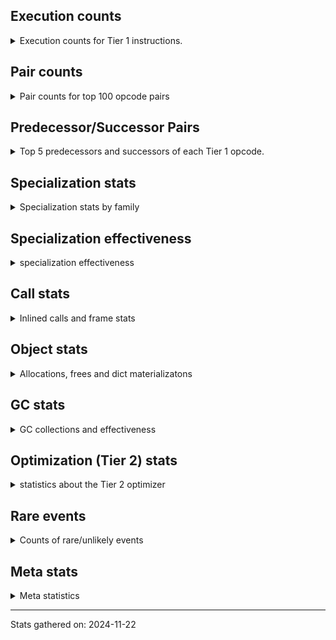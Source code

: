 ## Execution counts

<details>
<summary> Execution counts for Tier 1 instructions. </summary>


The "miss ratio" column shows the percentage of times the instruction
executed that it deoptimized. When this happens, the base unspecialized
instruction is not counted.

<table>
<thead>
<tr>
<th align="left">Name</th>
<th align="right">Base Count</th>
<th align="right">Head Count</th>
<th align="right">Change</th>
</tr>
</thead>
<tbody>
<tr>
<td align="left">NOP</td>
<td align="right">160</td>
<td align="right">978,260</td>
<td align="right">611,312.5%</td>
</tr>
<tr>
<td align="left">POP_JUMP_IF_NONE</td>
<td align="right">500</td>
<td align="right">2,068,180</td>
<td align="right">413,536.0%</td>
</tr>
<tr>
<td align="left">JUMP_BACKWARD</td>
<td align="right">660</td>
<td align="right">55,380</td>
<td align="right">8,290.9%</td>
</tr>
<tr>
<td align="left">GET_ITER</td>
<td align="right">12,920</td>
<td align="right">535,180</td>
<td align="right">4,042.3%</td>
</tr>
<tr>
<td align="left">FOR_ITER_RANGE</td>
<td align="right">13,400</td>
<td align="right">535,680</td>
<td align="right">3,897.6%</td>
</tr>
<tr>
<td align="left">STORE_SUBSCR_LIST_INT</td>
<td align="right">16,580</td>
<td align="right">581,100</td>
<td align="right">3,404.8%</td>
</tr>
<tr>
<td align="left">JUMP_FORWARD</td>
<td align="right">375,800</td>
<td align="right">1,252,800</td>
<td align="right">233.4%</td>
</tr>
<tr>
<td align="left">BINARY_OP_ADD_INT</td>
<td align="right">2,064,980</td>
<td align="right">6,535,060</td>
<td align="right">216.5%</td>
</tr>
<tr>
<td align="left">POP_JUMP_IF_NOT_NONE</td>
<td align="right">7,266,700</td>
<td align="right">17,313,080</td>
<td align="right">138.3%</td>
</tr>
<tr>
<td align="left">STORE_ATTR_INSTANCE_VALUE</td>
<td align="right">16,596,040</td>
<td align="right">37,906,120</td>
<td align="right">128.4%</td>
</tr>
<tr>
<td align="left">SWAP</td>
<td align="right">3,614,640</td>
<td align="right">6,202,020</td>
<td align="right">71.6%</td>
</tr>
<tr>
<td align="left">LOAD_CONST_IMMORTAL</td>
<td align="right">13,225,420</td>
<td align="right">21,124,760</td>
<td align="right">59.7%</td>
</tr>
<tr>
<td align="left">BINARY_SUBSCR_LIST_INT</td>
<td align="right">4,436,640</td>
<td align="right">6,853,220</td>
<td align="right">54.5%</td>
</tr>
<tr>
<td align="left">UNARY_NOT</td>
<td align="right">3,350,000</td>
<td align="right">1,822,700</td>
<td align="right">-45.6%</td>
</tr>
<tr>
<td align="left">LOAD_FAST_LOAD_FAST</td>
<td align="right">10,260,900</td>
<td align="right">14,931,680</td>
<td align="right">45.5%</td>
</tr>
<tr>
<td align="left">LOAD_FAST</td>
<td align="right">122,089,020</td>
<td align="right">166,018,040</td>
<td align="right">36.0%</td>
</tr>
<tr>
<td align="left">TO_BOOL_BOOL</td>
<td align="right">46,365,180</td>
<td align="right">29,772,240</td>
<td align="right">-35.8%</td>
</tr>
<tr>
<td align="left">BINARY_OP</td>
<td align="right">6,001,080</td>
<td align="right">3,979,080</td>
<td align="right">-33.7%</td>
</tr>
<tr>
<td align="left">POP_JUMP_IF_FALSE</td>
<td align="right">50,064,140</td>
<td align="right">34,856,160</td>
<td align="right">-30.4%</td>
</tr>
<tr>
<td align="left">LOAD_CONST</td>
<td align="right">1,200,360</td>
<td align="right">845,540</td>
<td align="right">-29.6%</td>
</tr>
<tr>
<td align="left">LOAD_GLOBAL_MODULE</td>
<td align="right">16,203,540</td>
<td align="right">20,716,020</td>
<td align="right">27.8%</td>
</tr>
<tr>
<td align="left">POP_JUMP_IF_TRUE</td>
<td align="right">2,420,800</td>
<td align="right">2,905,140</td>
<td align="right">20.0%</td>
</tr>
<tr>
<td align="left">LOAD_ATTR_INSTANCE_VALUE</td>
<td align="right">58,407,980</td>
<td align="right">68,018,560</td>
<td align="right">16.5%</td>
</tr>
<tr>
<td align="left">COPY</td>
<td align="right">13,630,220</td>
<td align="right">11,543,840</td>
<td align="right">-15.3%</td>
</tr>
<tr>
<td align="left">STORE_FAST</td>
<td align="right">44,225,400</td>
<td align="right">50,174,420</td>
<td align="right">13.5%</td>
</tr>
<tr>
<td align="left">RESUME_CHECK</td>
<td align="right">23,177,240</td>
<td align="right">26,170,340</td>
<td align="right">12.9%</td>
</tr>
<tr>
<td align="left">BINARY_OP_SUBTRACT_INT</td>
<td align="right">2,415,140</td>
<td align="right">2,105,260</td>
<td align="right">-12.8%</td>
</tr>
<tr>
<td align="left">CALL_ISINSTANCE</td>
<td align="right">2,420,440</td>
<td align="right">2,670,220</td>
<td align="right">10.3%</td>
</tr>
<tr>
<td align="left">LOAD_GLOBAL_BUILTIN</td>
<td align="right">2,420,740</td>
<td align="right">2,670,520</td>
<td align="right">10.3%</td>
</tr>
<tr>
<td align="left">LOAD_SMALL_INT</td>
<td align="right">14,098,860</td>
<td align="right">15,405,880</td>
<td align="right">9.3%</td>
</tr>
<tr>
<td align="left">ENTER_EXECUTOR</td>
<td align="right">32,883,420</td>
<td align="right">30,499,900</td>
<td align="right">-7.2%</td>
</tr>
<tr>
<td align="left">POP_TOP</td>
<td align="right">9,305,960</td>
<td align="right">8,734,960</td>
<td align="right">-6.1%</td>
</tr>
<tr>
<td align="left">COMPARE_OP_INT</td>
<td align="right">9,469,700</td>
<td align="right">9,811,700</td>
<td align="right">3.6%</td>
</tr>
<tr>
<td align="left">LOAD_ATTR_METHOD_WITH_VALUES</td>
<td align="right">31,267,760</td>
<td align="right">30,169,820</td>
<td align="right">-3.5%</td>
</tr>
<tr>
<td align="left">RETURN_VALUE</td>
<td align="right">71,092,480</td>
<td align="right">73,247,620</td>
<td align="right">3.0%</td>
</tr>
<tr>
<td align="left">CALL_PY_EXACT_ARGS</td>
<td align="right">31,104,880</td>
<td align="right">30,278,620</td>
<td align="right">-2.7%</td>
</tr>
<tr>
<td align="left">EXIT_INIT_CHECK</td>
<td align="right">6,240</td>
<td align="right">6,240</td>
<td align="right">0.0%</td>
</tr>
<tr>
<td align="left">CALL_ALLOC_AND_ENTER_INIT</td>
<td align="right">6,240</td>
<td align="right">6,240</td>
<td align="right">0.0%</td>
</tr>
<tr>
<td align="left">BUILD_LIST</td>
<td align="right">1,920</td>
<td align="right">1,920</td>
<td align="right">0.0%</td>
</tr>
<tr>
<td align="left">LOAD_ATTR_CLASS</td>
<td align="right">1,440</td>
<td align="right">1,440</td>
<td align="right">0.0%</td>
</tr>
<tr>
<td align="left">EXTENDED_ARG</td>
<td align="right">720</td>
<td align="right">720</td>
<td align="right">0.0%</td>
</tr>
<tr>
<td align="left">PUSH_NULL</td>
<td align="right">600</td>
<td align="right">600</td>
<td align="right">0.0%</td>
</tr>
<tr>
<td align="left">CALL_NON_PY_GENERAL</td>
<td align="right">540</td>
<td align="right">540</td>
<td align="right">0.0%</td>
</tr>
<tr>
<td align="left">CALL_BUILTIN_CLASS</td>
<td align="right">300</td>
<td align="right">300</td>
<td align="right">0.0%</td>
</tr>
<tr>
<td align="left">LOAD_ATTR</td>
<td align="right">280</td>
<td align="right">280</td>
<td align="right">0.0%</td>
</tr>
<tr>
<td align="left">CALL</td>
<td align="right">260</td>
<td align="right">260</td>
<td align="right">0.0%</td>
</tr>
<tr>
<td align="left">INTERPRETER_EXIT</td>
<td align="right">240</td>
<td align="right">240</td>
<td align="right">0.0%</td>
</tr>
<tr>
<td align="left">LOAD_ATTR_MODULE</td>
<td align="right">180</td>
<td align="right">180</td>
<td align="right">0.0%</td>
</tr>
<tr>
<td align="left">BUILD_TUPLE</td>
<td align="right">120</td>
<td align="right">120</td>
<td align="right">0.0%</td>
</tr>
<tr>
<td align="left">LOAD_ATTR_METHOD_NO_DICT</td>
<td align="right">120</td>
<td align="right">120</td>
<td align="right">0.0%</td>
</tr>
<tr>
<td align="left">TO_BOOL</td>
<td align="right">100</td>
<td align="right">100</td>
<td align="right">0.0%</td>
</tr>
<tr>
<td align="left">LOAD_GLOBAL</td>
<td align="right">100</td>
<td align="right">100</td>
<td align="right">0.0%</td>
</tr>
<tr>
<td align="left">MAKE_FUNCTION</td>
<td align="right">60</td>
<td align="right">60</td>
<td align="right">0.0%</td>
</tr>
<tr>
<td align="left">CALL_FUNCTION_EX</td>
<td align="right">60</td>
<td align="right">60</td>
<td align="right">0.0%</td>
</tr>
<tr>
<td align="left">COPY_FREE_VARS</td>
<td align="right">60</td>
<td align="right">60</td>
<td align="right">0.0%</td>
</tr>
<tr>
<td align="left">FOR_ITER</td>
<td align="right">60</td>
<td align="right">60</td>
<td align="right">0.0%</td>
</tr>
<tr>
<td align="left">IS_OP</td>
<td align="right">60</td>
<td align="right">60</td>
<td align="right">0.0%</td>
</tr>
<tr>
<td align="left">LOAD_DEREF</td>
<td align="right">60</td>
<td align="right">60</td>
<td align="right">0.0%</td>
</tr>
<tr>
<td align="left">MAKE_CELL</td>
<td align="right">60</td>
<td align="right">60</td>
<td align="right">0.0%</td>
</tr>
<tr>
<td align="left">SET_FUNCTION_ATTRIBUTE</td>
<td align="right">60</td>
<td align="right">60</td>
<td align="right">0.0%</td>
</tr>
<tr>
<td align="left">STORE_DEREF</td>
<td align="right">60</td>
<td align="right">60</td>
<td align="right">0.0%</td>
</tr>
<tr>
<td align="left">STORE_FAST_STORE_FAST</td>
<td align="right">60</td>
<td align="right">60</td>
<td align="right">0.0%</td>
</tr>
<tr>
<td align="left">BINARY_OP_SUBTRACT_FLOAT</td>
<td align="right">60</td>
<td align="right">60</td>
<td align="right">0.0%</td>
</tr>
<tr>
<td align="left">BINARY_SUBSCR_TUPLE_INT</td>
<td align="right">60</td>
<td align="right">60</td>
<td align="right">0.0%</td>
</tr>
<tr>
<td align="left">CALL_METHOD_DESCRIPTOR_NOARGS</td>
<td align="right">60</td>
<td align="right">60</td>
<td align="right">0.0%</td>
</tr>
<tr>
<td align="left">CALL_METHOD_DESCRIPTOR_O</td>
<td align="right">60</td>
<td align="right">60</td>
<td align="right">0.0%</td>
</tr>
<tr>
<td align="left">CALL_PY_GENERAL</td>
<td align="right">60</td>
<td align="right">60</td>
<td align="right">0.0%</td>
</tr>
<tr>
<td align="left">UNPACK_SEQUENCE_TWO_TUPLE</td>
<td align="right">60</td>
<td align="right">60</td>
<td align="right">0.0%</td>
</tr>
<tr>
<td align="left">BINARY_SUBSCR</td>
<td align="right">20</td>
<td align="right">20</td>
<td align="right">0.0%</td>
</tr>
<tr>
<td align="left">COMPARE_OP</td>
<td align="right">20</td>
<td align="right">20</td>
<td align="right">0.0%</td>
</tr>
<tr>
<td align="left">UNPACK_SEQUENCE</td>
<td align="right">20</td>
<td align="right">20</td>
<td align="right">0.0%</td>
</tr>
</tbody>
</table>


</details>

## Pair counts

<details>
<summary> Pair counts for top 100 opcode pairs </summary>


Pairs of specialized operations that deoptimize and are then followed by
the corresponding unspecialized instruction are not counted as pairs.

Not included in comparative output.


</details>

## Predecessor/Successor Pairs

<details>
<summary> Top 5 predecessors and successors of each Tier 1 opcode. </summary>


This does not include the unspecialized instructions that occur after a
specialized instruction deoptimizes.

Not included in comparative output.


</details>

## Specialization stats

<details>
<summary> Specialization stats by family </summary>

### BINARY_OP

<details>
<summary> specialization stats for BINARY_OP family </summary>

<table>
<thead>
<tr>
<th align="left">Kind</th>
<th align="right">Base Count</th>
<th align="right">Base Ratio</th>
<th align="right">Head Count</th>
<th align="right">Head Ratio</th>
<th align="right">Change</th>
</tr>
</thead>
<tbody>
<tr>
<td align="left">
deferred
<details>
<summary>ⓘ</summary>

Lists the number of "deferred" (i.e. not specialized) instructions executed.
</details>
</td>
<td align="right">5,999,520</td>
<td align="right">23.9%</td>
<td align="right">3,978,000</td>
<td align="right">17.2%</td>
<td align="right">-33.7%</td>
</tr>
<tr>
<td align="left">
hit
<details>
<summary>ⓘ</summary>

Specialized instructions that complete.
</details>
</td>
<td align="right">19,144,140</td>
<td align="right">76.1%</td>
<td align="right">19,144,140</td>
<td align="right">82.8%</td>
<td align="right">0.0%</td>
</tr>
</tbody>
</table>

<table>
<thead>
<tr>
<th align="left">Success</th>
<th align="right">Base Count</th>
<th align="right">Base Ratio</th>
<th align="right">Head Count</th>
<th align="right">Head Ratio</th>
<th align="right">Change</th>
</tr>
</thead>
<tbody>
<tr>
<td align="left">Failure</td>
<td align="right">1,540</td>
<td align="right">100.0%</td>
<td align="right">1,060</td>
<td align="right">100.0%</td>
<td align="right">-31.2%</td>
</tr>
<tr>
<td align="left">Success</td>
<td align="right">0</td>
<td align="right">0.0%</td>
<td align="right">0</td>
<td align="right">0.0%</td>
<td align="right"></td>
</tr>
</tbody>
</table>

<table>
<thead>
<tr>
<th align="left">Failure kind</th>
<th align="right">Base Count</th>
<th align="right">Base Ratio</th>
<th align="right">Head Count</th>
<th align="right">Head Ratio</th>
<th align="right">Change</th>
</tr>
</thead>
<tbody>
<tr>
<td align="left">and int</td>
<td align="right">600</td>
<td align="right">39.0%</td>
<td align="right">380</td>
<td align="right">35.8%</td>
<td align="right">-36.7%</td>
</tr>
<tr>
<td align="left">floor divide</td>
<td align="right">600</td>
<td align="right">39.0%</td>
<td align="right">420</td>
<td align="right">39.6%</td>
<td align="right">-30.0%</td>
</tr>
<tr>
<td align="left">xor</td>
<td align="right">300</td>
<td align="right">19.5%</td>
<td align="right">220</td>
<td align="right">20.8%</td>
<td align="right">-26.7%</td>
</tr>
<tr>
<td align="left">multiply different types</td>
<td align="right">40</td>
<td align="right">2.6%</td>
<td align="right">40</td>
<td align="right">3.8%</td>
<td align="right">0.0%</td>
</tr>
</tbody>
</table>


</details>

### BINARY_SUBSCR

<details>
<summary> specialization stats for BINARY_SUBSCR family </summary>

<table>
<thead>
<tr>
<th align="left">Kind</th>
<th align="right">Base Count</th>
<th align="right">Base Ratio</th>
<th align="right">Head Count</th>
<th align="right">Head Ratio</th>
<th align="right">Change</th>
</tr>
</thead>
<tbody>
<tr>
<td align="left">
hit
<details>
<summary>ⓘ</summary>

Specialized instructions that complete.
</details>
</td>
<td align="right">10,210,860</td>
<td align="right">100.0%</td>
<td align="right">10,210,860</td>
<td align="right">100.0%</td>
<td align="right">0.0%</td>
</tr>
</tbody>
</table>

<table>
<thead>
<tr>
<th align="left">Success</th>
<th align="right">Base Count</th>
<th align="right">Base Ratio</th>
<th align="right">Head Count</th>
<th align="right">Head Ratio</th>
<th align="right">Change</th>
</tr>
</thead>
<tbody>
<tr>
<td align="left">Success</td>
<td align="right">20</td>
<td align="right">100.0%</td>
<td align="right">20</td>
<td align="right">100.0%</td>
<td align="right">0.0%</td>
</tr>
<tr>
<td align="left">Failure</td>
<td align="right">0</td>
<td align="right">0.0%</td>
<td align="right">0</td>
<td align="right">0.0%</td>
<td align="right"></td>
</tr>
</tbody>
</table>


</details>

### CALL

<details>
<summary> specialization stats for CALL family </summary>

<table>
<thead>
<tr>
<th align="left">Kind</th>
<th align="right">Base Count</th>
<th align="right">Base Ratio</th>
<th align="right">Head Count</th>
<th align="right">Head Ratio</th>
<th align="right">Change</th>
</tr>
</thead>
<tbody>
<tr>
<td align="left">
miss
<details>
<summary>ⓘ</summary>

Specialized instructions that deopt.
</details>
</td>
<td align="right">7,179,180</td>
<td align="right">5.5%</td>
<td align="right">4,579,900</td>
<td align="right">3.5%</td>
<td align="right">-36.2%</td>
</tr>
<tr>
<td align="left">
hit
<details>
<summary>ⓘ</summary>

Specialized instructions that complete.
</details>
</td>
<td align="right">124,272,920</td>
<td align="right">94.5%</td>
<td align="right">126,823,180</td>
<td align="right">96.5%</td>
<td align="right">2.1%</td>
</tr>
</tbody>
</table>

<table>
<thead>
<tr>
<th align="left">Success</th>
<th align="right">Base Count</th>
<th align="right">Base Ratio</th>
<th align="right">Head Count</th>
<th align="right">Head Ratio</th>
<th align="right">Change</th>
</tr>
</thead>
<tbody>
<tr>
<td align="left">Success</td>
<td align="right">135,700</td>
<td align="right">100.0%</td>
<td align="right">86,680</td>
<td align="right">100.0%</td>
<td align="right">-36.1%</td>
</tr>
<tr>
<td align="left">Failure</td>
<td align="right">0</td>
<td align="right">0.0%</td>
<td align="right">0</td>
<td align="right">0.0%</td>
<td align="right"></td>
</tr>
</tbody>
</table>


</details>

### COMPARE_OP

<details>
<summary> specialization stats for COMPARE_OP family </summary>

<table>
<thead>
<tr>
<th align="left">Kind</th>
<th align="right">Base Count</th>
<th align="right">Base Ratio</th>
<th align="right">Head Count</th>
<th align="right">Head Ratio</th>
<th align="right">Change</th>
</tr>
</thead>
<tbody>
<tr>
<td align="left">
hit
<details>
<summary>ⓘ</summary>

Specialized instructions that complete.
</details>
</td>
<td align="right">21,199,500</td>
<td align="right">100.0%</td>
<td align="right">21,199,500</td>
<td align="right">100.0%</td>
<td align="right">0.0%</td>
</tr>
</tbody>
</table>

<table>
<thead>
<tr>
<th align="left">Success</th>
<th align="right">Base Count</th>
<th align="right">Base Ratio</th>
<th align="right">Head Count</th>
<th align="right">Head Ratio</th>
<th align="right">Change</th>
</tr>
</thead>
<tbody>
<tr>
<td align="left">Success</td>
<td align="right">20</td>
<td align="right">100.0%</td>
<td align="right">20</td>
<td align="right">100.0%</td>
<td align="right">0.0%</td>
</tr>
<tr>
<td align="left">Failure</td>
<td align="right">0</td>
<td align="right">0.0%</td>
<td align="right">0</td>
<td align="right">0.0%</td>
<td align="right"></td>
</tr>
</tbody>
</table>


</details>

### FOR_ITER

<details>
<summary> specialization stats for FOR_ITER family </summary>

<table>
<thead>
<tr>
<th align="left">Kind</th>
<th align="right">Base Count</th>
<th align="right">Base Ratio</th>
<th align="right">Head Count</th>
<th align="right">Head Ratio</th>
<th align="right">Change</th>
</tr>
</thead>
<tbody>
<tr>
<td align="left">
hit
<details>
<summary>ⓘ</summary>

Specialized instructions that complete.
</details>
</td>
<td align="right">13,400</td>
<td align="right">99.6%</td>
<td align="right">535,680</td>
<td align="right">100.0%</td>
<td align="right">3,897.6%</td>
</tr>
<tr>
<td align="left">
deferred
<details>
<summary>ⓘ</summary>

Lists the number of "deferred" (i.e. not specialized) instructions executed.
</details>
</td>
<td align="right">60</td>
<td align="right">0.4%</td>
<td align="right">60</td>
<td align="right">0.0%</td>
<td align="right">0.0%</td>
</tr>
</tbody>
</table>


</details>

### LOAD_ATTR

<details>
<summary> specialization stats for LOAD_ATTR family </summary>

<table>
<thead>
<tr>
<th align="left">Kind</th>
<th align="right">Base Count</th>
<th align="right">Base Ratio</th>
<th align="right">Head Count</th>
<th align="right">Head Ratio</th>
<th align="right">Change</th>
</tr>
</thead>
<tbody>
<tr>
<td align="left">
miss
<details>
<summary>ⓘ</summary>

Specialized instructions that deopt.
</details>
</td>
<td align="right">31,172,240</td>
<td align="right">9.0%</td>
<td align="right">24,557,840</td>
<td align="right">7.1%</td>
<td align="right">-21.2%</td>
</tr>
<tr>
<td align="left">
hit
<details>
<summary>ⓘ</summary>

Specialized instructions that complete.
</details>
</td>
<td align="right">313,884,000</td>
<td align="right">91.0%</td>
<td align="right">319,013,460</td>
<td align="right">92.9%</td>
<td align="right">1.6%</td>
</tr>
<tr>
<td align="left">
deferred
<details>
<summary>ⓘ</summary>

Lists the number of "deferred" (i.e. not specialized) instructions executed.
</details>
</td>
<td align="right">60</td>
<td align="right">0.0%</td>
<td align="right">60</td>
<td align="right">0.0%</td>
<td align="right">0.0%</td>
</tr>
</tbody>
</table>

<table>
<thead>
<tr>
<th align="left">Success</th>
<th align="right">Base Count</th>
<th align="right">Base Ratio</th>
<th align="right">Head Count</th>
<th align="right">Head Ratio</th>
<th align="right">Change</th>
</tr>
</thead>
<tbody>
<tr>
<td align="left">Success</td>
<td align="right">588,340</td>
<td align="right">100.0%</td>
<td align="right">463,640</td>
<td align="right">100.0%</td>
<td align="right">-21.2%</td>
</tr>
<tr>
<td align="left">Failure</td>
<td align="right">20</td>
<td align="right">0.0%</td>
<td align="right">20</td>
<td align="right">0.0%</td>
<td align="right">0.0%</td>
</tr>
</tbody>
</table>


</details>

### LOAD_GLOBAL

<details>
<summary> specialization stats for LOAD_GLOBAL family </summary>

<table>
<thead>
<tr>
<th align="left">Kind</th>
<th align="right">Base Count</th>
<th align="right">Base Ratio</th>
<th align="right">Head Count</th>
<th align="right">Head Ratio</th>
<th align="right">Change</th>
</tr>
</thead>
<tbody>
<tr>
<td align="left">
hit
<details>
<summary>ⓘ</summary>

Specialized instructions that complete.
</details>
</td>
<td align="right">18,624,280</td>
<td align="right">100.0%</td>
<td align="right">23,386,540</td>
<td align="right">100.0%</td>
<td align="right">25.6%</td>
</tr>
</tbody>
</table>


</details>

### STORE_ATTR

<details>
<summary> specialization stats for STORE_ATTR family </summary>

<table>
<thead>
<tr>
<th align="left">Kind</th>
<th align="right">Base Count</th>
<th align="right">Base Ratio</th>
<th align="right">Head Count</th>
<th align="right">Head Ratio</th>
<th align="right">Change</th>
</tr>
</thead>
<tbody>
<tr>
<td align="left">
miss
<details>
<summary>ⓘ</summary>

Specialized instructions that deopt.
</details>
</td>
<td align="right">22,620</td>
<td align="right">0.0%</td>
<td align="right">3,244,960</td>
<td align="right">3.6%</td>
<td align="right">14,245.5%</td>
</tr>
<tr>
<td align="left">
hit
<details>
<summary>ⓘ</summary>

Specialized instructions that complete.
</details>
</td>
<td align="right">89,153,900</td>
<td align="right">100.0%</td>
<td align="right">85,992,420</td>
<td align="right">96.4%</td>
<td align="right">-3.5%</td>
</tr>
</tbody>
</table>

<table>
<thead>
<tr>
<th align="left">Success</th>
<th align="right">Base Count</th>
<th align="right">Base Ratio</th>
<th align="right">Head Count</th>
<th align="right">Head Ratio</th>
<th align="right">Change</th>
</tr>
</thead>
<tbody>
<tr>
<td align="left">Success</td>
<td align="right">440</td>
<td align="right">100.0%</td>
<td align="right">61,300</td>
<td align="right">100.0%</td>
<td align="right">13,831.8%</td>
</tr>
<tr>
<td align="left">Failure</td>
<td align="right">0</td>
<td align="right">0.0%</td>
<td align="right">0</td>
<td align="right">0.0%</td>
<td align="right"></td>
</tr>
</tbody>
</table>


</details>

### STORE_SUBSCR

<details>
<summary> specialization stats for STORE_SUBSCR family </summary>

<table>
<thead>
<tr>
<th align="left">Kind</th>
<th align="right">Base Count</th>
<th align="right">Base Ratio</th>
<th align="right">Head Count</th>
<th align="right">Head Ratio</th>
<th align="right">Change</th>
</tr>
</thead>
<tbody>
<tr>
<td align="left">
hit
<details>
<summary>ⓘ</summary>

Specialized instructions that complete.
</details>
</td>
<td align="right">2,235,360</td>
<td align="right">100.0%</td>
<td align="right">2,235,360</td>
<td align="right">100.0%</td>
<td align="right">0.0%</td>
</tr>
</tbody>
</table>


</details>

### TO_BOOL

<details>
<summary> specialization stats for TO_BOOL family </summary>

<table>
<thead>
<tr>
<th align="left">Kind</th>
<th align="right">Base Count</th>
<th align="right">Base Ratio</th>
<th align="right">Head Count</th>
<th align="right">Head Ratio</th>
<th align="right">Change</th>
</tr>
</thead>
<tbody>
<tr>
<td align="left">
hit
<details>
<summary>ⓘ</summary>

Specialized instructions that complete.
</details>
</td>
<td align="right">162,486,420</td>
<td align="right">100.0%</td>
<td align="right">158,137,280</td>
<td align="right">100.0%</td>
<td align="right">-2.7%</td>
</tr>
<tr>
<td align="left">
deferred
<details>
<summary>ⓘ</summary>

Lists the number of "deferred" (i.e. not specialized) instructions executed.
</details>
</td>
<td align="right">60</td>
<td align="right">0.0%</td>
<td align="right">60</td>
<td align="right">0.0%</td>
<td align="right">0.0%</td>
</tr>
</tbody>
</table>

<table>
<thead>
<tr>
<th align="left">Success</th>
<th align="right">Base Count</th>
<th align="right">Base Ratio</th>
<th align="right">Head Count</th>
<th align="right">Head Ratio</th>
<th align="right">Change</th>
</tr>
</thead>
<tbody>
<tr>
<td align="left">Success</td>
<td align="right">0</td>
<td align="right">0.0%</td>
<td align="right">0</td>
<td align="right">0.0%</td>
<td align="right"></td>
</tr>
<tr>
<td align="left">Failure</td>
<td align="right">20</td>
<td align="right">100.0%</td>
<td align="right">20</td>
<td align="right">100.0%</td>
<td align="right">0.0%</td>
</tr>
</tbody>
</table>

<table>
<thead>
<tr>
<th align="left">Failure kind</th>
<th align="right">Base Count</th>
<th align="right">Base Ratio</th>
<th align="right">Head Count</th>
<th align="right">Head Ratio</th>
<th align="right">Change</th>
</tr>
</thead>
<tbody>
<tr>
<td align="left">sequence</td>
<td align="right">20</td>
<td align="right">100.0%</td>
<td align="right">20</td>
<td align="right">100.0%</td>
<td align="right">0.0%</td>
</tr>
</tbody>
</table>


</details>

### UNPACK_SEQUENCE

<details>
<summary> specialization stats for UNPACK_SEQUENCE family </summary>

<table>
<thead>
<tr>
<th align="left">Kind</th>
<th align="right">Base Count</th>
<th align="right">Base Ratio</th>
<th align="right">Head Count</th>
<th align="right">Head Ratio</th>
<th align="right">Change</th>
</tr>
</thead>
<tbody>
<tr>
<td align="left">
hit
<details>
<summary>ⓘ</summary>

Specialized instructions that complete.
</details>
</td>
<td align="right">60</td>
<td align="right">75.0%</td>
<td align="right">60</td>
<td align="right">75.0%</td>
<td align="right">0.0%</td>
</tr>
</tbody>
</table>

<table>
<thead>
<tr>
<th align="left">Success</th>
<th align="right">Base Count</th>
<th align="right">Base Ratio</th>
<th align="right">Head Count</th>
<th align="right">Head Ratio</th>
<th align="right">Change</th>
</tr>
</thead>
<tbody>
<tr>
<td align="left">Success</td>
<td align="right">20</td>
<td align="right">100.0%</td>
<td align="right">20</td>
<td align="right">100.0%</td>
<td align="right">0.0%</td>
</tr>
<tr>
<td align="left">Failure</td>
<td align="right">0</td>
<td align="right">0.0%</td>
<td align="right">0</td>
<td align="right">0.0%</td>
<td align="right"></td>
</tr>
</tbody>
</table>


</details>


</details>

## Specialization effectiveness

<details>
<summary> specialization effectiveness </summary>


All entries are execution counts. Should add up to the total number of
Tier 1 instructions executed.

<table>
<thead>
<tr>
<th align="left">Instructions</th>
<th align="right">Base Count</th>
<th align="right">Base Ratio</th>
<th align="right">Head Count</th>
<th align="right">Head Ratio</th>
<th align="right">Change</th>
</tr>
</thead>
<tbody>
<tr>
<td align="left">
Not specialized
<details>
<summary>ⓘ</summary>

Instructions that could be specialized but aren't, e.g. `LOAD_ATTR`, `BINARY_SLICE`.
</details>
</td>
<td align="right">6,001,940</td>
<td align="right">0.9%</td>
<td align="right">3,979,940</td>
<td align="right">0.5%</td>
<td align="right">-33.7%</td>
</tr>
<tr>
<td align="left">
Specialized hits
<details>
<summary>ⓘ</summary>

Specialized instructions, e.g. `LOAD_ATTR_MODULE` that complete.
</details>
</td>
<td align="right">221,240,040</td>
<td align="right">34.0%</td>
<td align="right">263,544,800</td>
<td align="right">35.6%</td>
<td align="right">19.1%</td>
</tr>
<tr>
<td align="left">
Specialized misses
<details>
<summary>ⓘ</summary>

Specialized instructions, e.g. `LOAD_ATTR_MODULE` that deopt.
</details>
</td>
<td align="right">38,374,800</td>
<td align="right">5.9%</td>
<td align="right">32,383,620</td>
<td align="right">4.4%</td>
<td align="right">-15.6%</td>
</tr>
<tr>
<td align="left">
Basic
<details>
<summary>ⓘ</summary>

Instructions that are not and cannot be specialized, e.g. `LOAD_FAST`.
</details>
</td>
<td align="right">385,903,320</td>
<td align="right">59.2%</td>
<td align="right">439,401,160</td>
<td align="right">59.4%</td>
<td align="right">13.9%</td>
</tr>
</tbody>
</table>

### Deferred by instruction

<details>
<summary> Breakdown of deferred (not specialized) instruction counts by family </summary>

<table>
<thead>
<tr>
<th align="left">Name</th>
<th align="right">Base Count</th>
<th align="right">Base Ratio</th>
<th align="right">Head Count</th>
<th align="right">Head Ratio</th>
<th align="right">Change</th>
</tr>
</thead>
<tbody>
<tr>
<td align="left">BINARY_OP</td>
<td align="right">5,999,520</td>
<td align="right">100.0%</td>
<td align="right">3,978,000</td>
<td align="right">100.0%</td>
<td align="right">-33.7%</td>
</tr>
<tr>
<td align="left">TO_BOOL</td>
<td align="right">60</td>
<td align="right">0.0%</td>
<td align="right">60</td>
<td align="right">0.0%</td>
<td align="right">0.0%</td>
</tr>
<tr>
<td align="left">FOR_ITER</td>
<td align="right">60</td>
<td align="right">0.0%</td>
<td align="right">60</td>
<td align="right">0.0%</td>
<td align="right">0.0%</td>
</tr>
<tr>
<td align="left">LOAD_ATTR</td>
<td align="right">60</td>
<td align="right">0.0%</td>
<td align="right">60</td>
<td align="right">0.0%</td>
<td align="right">0.0%</td>
</tr>
<tr>
<td align="left">BINARY_SLICE</td>
<td align="right">0</td>
<td align="right">0.0%</td>
<td align="right">0</td>
<td align="right">0.0%</td>
<td align="right"></td>
</tr>
<tr>
<td align="left">STORE_SLICE</td>
<td align="right">0</td>
<td align="right">0.0%</td>
<td align="right">0</td>
<td align="right">0.0%</td>
<td align="right"></td>
</tr>
<tr>
<td align="left">CACHE</td>
<td align="right">0</td>
<td align="right">0.0%</td>
<td align="right">0</td>
<td align="right">0.0%</td>
<td align="right"></td>
</tr>
<tr>
<td align="left">BINARY_SUBSCR</td>
<td align="right">0</td>
<td align="right">0.0%</td>
<td align="right">0</td>
<td align="right">0.0%</td>
<td align="right"></td>
</tr>
<tr>
<td align="left">EXIT_INIT_CHECK</td>
<td align="right">0</td>
<td align="right">0.0%</td>
<td align="right">0</td>
<td align="right">0.0%</td>
<td align="right"></td>
</tr>
<tr>
<td align="left">GET_ITER</td>
<td align="right">0</td>
<td align="right">0.0%</td>
<td align="right">0</td>
<td align="right">0.0%</td>
<td align="right"></td>
</tr>
</tbody>
</table>


</details>

### Misses by instruction

<details>
<summary> Breakdown of misses (specialized deopts) instruction counts by family </summary>

<table>
<thead>
<tr>
<th align="left">Name</th>
<th align="right">Base Count</th>
<th align="right">Base Ratio</th>
<th align="right">Head Count</th>
<th align="right">Head Ratio</th>
<th align="right">Change</th>
</tr>
</thead>
<tbody>
<tr>
<td align="left">STORE_ATTR_INSTANCE_VALUE</td>
<td align="right">22,620</td>
<td align="right">0.1%</td>
<td align="right">3,244,960</td>
<td align="right">10.0%</td>
<td align="right">14,245.5%</td>
</tr>
<tr>
<td align="left">CALL_PY_EXACT_ARGS</td>
<td align="right">7,179,180</td>
<td align="right">18.7%</td>
<td align="right">4,579,900</td>
<td align="right">14.1%</td>
<td align="right">-36.2%</td>
</tr>
<tr>
<td align="left">LOAD_ATTR_METHOD_WITH_VALUES</td>
<td align="right">15,906,780</td>
<td align="right">41.5%</td>
<td align="right">11,929,040</td>
<td align="right">36.8%</td>
<td align="right">-25.0%</td>
</tr>
<tr>
<td align="left">RESUME</td>
<td align="right">760</td>
<td align="right">0.0%</td>
<td align="right">920</td>
<td align="right">0.0%</td>
<td align="right">21.1%</td>
</tr>
<tr>
<td align="left">RESUME_CHECK</td>
<td align="right">760</td>
<td align="right">0.0%</td>
<td align="right">920</td>
<td align="right">0.0%</td>
<td align="right">21.1%</td>
</tr>
<tr>
<td align="left">LOAD_ATTR_INSTANCE_VALUE</td>
<td align="right">15,265,460</td>
<td align="right">39.8%</td>
<td align="right">12,628,800</td>
<td align="right">39.0%</td>
<td align="right">-17.3%</td>
</tr>
<tr>
<td align="left">CACHE</td>
<td align="right">0</td>
<td align="right">0.0%</td>
<td align="right">0</td>
<td align="right">0.0%</td>
<td align="right"></td>
</tr>
<tr>
<td align="left">EXIT_INIT_CHECK</td>
<td align="right">0</td>
<td align="right">0.0%</td>
<td align="right">0</td>
<td align="right">0.0%</td>
<td align="right"></td>
</tr>
<tr>
<td align="left">GET_ITER</td>
<td align="right">0</td>
<td align="right">0.0%</td>
<td align="right">0</td>
<td align="right">0.0%</td>
<td align="right"></td>
</tr>
<tr>
<td align="left">INTERPRETER_EXIT</td>
<td align="right">0</td>
<td align="right">0.0%</td>
<td align="right">0</td>
<td align="right">0.0%</td>
<td align="right"></td>
</tr>
</tbody>
</table>


</details>


</details>

## Call stats

<details>
<summary> Inlined calls and frame stats </summary>


This shows what fraction of calls to Python functions are inlined (i.e.
not having a call at the C level) and for those that are not, where the
call comes from.  The various categories overlap.

Also includes the count of frame objects created.

<table>
<thead>
<tr>
<th align="left"></th>
<th align="right">Base Count</th>
<th align="right">Base Ratio</th>
<th align="right">Head Count</th>
<th align="right">Head Ratio</th>
<th align="right">Change</th>
</tr>
</thead>
<tbody>
<tr>
<td align="left">Calls to PyEval_EvalDefault</td>
<td align="right">300</td>
<td align="right">0.0%</td>
<td align="right">300</td>
<td align="right">0.0%</td>
<td align="right">0.0%</td>
</tr>
<tr>
<td align="left">Calls to Python functions inlined</td>
<td align="right">115,526,700</td>
<td align="right">100.0%</td>
<td align="right">115,526,700</td>
<td align="right">100.0%</td>
<td align="right">0.0%</td>
</tr>
<tr>
<td align="left">Calls via PyEval_EvalFrame (total)</td>
<td align="right">300</td>
<td align="right">0.0%</td>
<td align="right">300</td>
<td align="right">0.0%</td>
<td align="right">0.0%</td>
</tr>
<tr>
<td align="left">Calls via PyEval_EvalFrame (vector)</td>
<td align="right">300</td>
<td align="right">0.0%</td>
<td align="right">300</td>
<td align="right">0.0%</td>
<td align="right">0.0%</td>
</tr>
<tr>
<td align="left">Calls via PyEval_EvalFrame (generator)</td>
<td align="right">0</td>
<td align="right">0.0%</td>
<td align="right">0</td>
<td align="right">0.0%</td>
<td align="right"></td>
</tr>
<tr>
<td align="left">Calls via PyEval_EvalFrame (legacy)</td>
<td align="right">0</td>
<td align="right">0.0%</td>
<td align="right">0</td>
<td align="right">0.0%</td>
<td align="right"></td>
</tr>
<tr>
<td align="left">Calls via PyEval_EvalFrame (function vectorcall)</td>
<td align="right">300</td>
<td align="right">0.0%</td>
<td align="right">300</td>
<td align="right">0.0%</td>
<td align="right">0.0%</td>
</tr>
<tr>
<td align="left">Calls via PyEval_EvalFrame (build class)</td>
<td align="right">0</td>
<td align="right">0.0%</td>
<td align="right">0</td>
<td align="right">0.0%</td>
<td align="right"></td>
</tr>
<tr>
<td align="left">Calls via PyEval_EvalFrame (slot)</td>
<td align="right">0</td>
<td align="right">0.0%</td>
<td align="right">0</td>
<td align="right">0.0%</td>
<td align="right"></td>
</tr>
<tr>
<td align="left">Calls via PyEval_EvalFrame (function ex)</td>
<td align="right">0</td>
<td align="right">0.0%</td>
<td align="right">0</td>
<td align="right">0.0%</td>
<td align="right"></td>
</tr>
<tr>
<td align="left">Calls via PyEval_EvalFrame (api)</td>
<td align="right">0</td>
<td align="right">0.0%</td>
<td align="right">0</td>
<td align="right">0.0%</td>
<td align="right"></td>
</tr>
<tr>
<td align="left">Calls via PyEval_EvalFrame (method)</td>
<td align="right">0</td>
<td align="right">0.0%</td>
<td align="right">0</td>
<td align="right">0.0%</td>
<td align="right"></td>
</tr>
<tr>
<td align="left">Frame objects created</td>
<td align="right">0</td>
<td align="right">0.0%</td>
<td align="right">0</td>
<td align="right">0.0%</td>
<td align="right"></td>
</tr>
<tr>
<td align="left">Frames pushed</td>
<td align="right">115,533,240</td>
<td align="right">100.0%</td>
<td align="right">115,533,240</td>
<td align="right">100.0%</td>
<td align="right">0.0%</td>
</tr>
</tbody>
</table>


</details>

## Object stats

<details>
<summary> Allocations, frees and dict materializatons </summary>


Below, "allocations" means "allocations that are not from a freelist".
Total allocations = "Allocations from freelist" + "Allocations".

"Inline values" is the number of values arrays inlined into objects.

The cache hit/miss numbers are for the MRO cache, split into dunder and
other names.

<table>
<thead>
<tr>
<th align="left"></th>
<th align="right">Base Count</th>
<th align="right">Base Ratio</th>
<th align="right">Head Count</th>
<th align="right">Head Ratio</th>
<th align="right">Change</th>
</tr>
</thead>
<tbody>
<tr>
<td align="left">Allocations to 4 kbytes</td>
<td align="right">120</td>
<td align="right">0.0%</td>
<td align="right">680</td>
<td align="right">0.0%</td>
<td align="right">466.7%</td>
</tr>
<tr>
<td align="left">Method cache collisions</td>
<td align="right">260,438</td>
<td align="right"></td>
<td align="right">391,096</td>
<td align="right"></td>
<td align="right">50.2%</td>
</tr>
<tr>
<td align="left">Method cache misses</td>
<td align="right">260,443</td>
<td align="right"></td>
<td align="right">391,103</td>
<td align="right"></td>
<td align="right">50.2%</td>
</tr>
<tr>
<td align="left">Interpreter mortal increfs</td>
<td align="right">242,946,960</td>
<td align="right">16.8%</td>
<td align="right">310,168,460</td>
<td align="right">21.3%</td>
<td align="right">27.7%</td>
</tr>
<tr>
<td align="left">Interpreter immortal decrefs</td>
<td align="right">88,632,920</td>
<td align="right">6.2%</td>
<td align="right">109,387,940</td>
<td align="right">7.5%</td>
<td align="right">23.4%</td>
</tr>
<tr>
<td align="left">Immortal decrefs</td>
<td align="right">209,710,235</td>
<td align="right">14.6%</td>
<td align="right">191,363,068</td>
<td align="right">13.2%</td>
<td align="right">-8.7%</td>
</tr>
<tr>
<td align="left">Interpreter mortal decrefs</td>
<td align="right">608,537,760</td>
<td align="right">42.4%</td>
<td align="right">653,187,600</td>
<td align="right">45.1%</td>
<td align="right">7.3%</td>
</tr>
<tr>
<td align="left">Mortal decrefs</td>
<td align="right">529,858,511</td>
<td align="right">36.9%</td>
<td align="right">495,241,358</td>
<td align="right">34.2%</td>
<td align="right">-6.5%</td>
</tr>
<tr>
<td align="left">Mortal increfs</td>
<td align="right">881,294,683</td>
<td align="right">61.0%</td>
<td align="right">824,105,943</td>
<td align="right">56.6%</td>
<td align="right">-6.5%</td>
</tr>
<tr>
<td align="left">Method cache hits</td>
<td align="right">42,726,077</td>
<td align="right"></td>
<td align="right">40,563,597</td>
<td align="right"></td>
<td align="right">-5.1%</td>
</tr>
<tr>
<td align="left">Interpreter immortal increfs</td>
<td align="right">59,939,740</td>
<td align="right">4.2%</td>
<td align="right">62,692,560</td>
<td align="right">4.3%</td>
<td align="right">4.6%</td>
</tr>
<tr>
<td align="left">Frees to freelist</td>
<td align="right">3,440</td>
<td align="right"></td>
<td align="right">3,540</td>
<td align="right"></td>
<td align="right">2.9%</td>
</tr>
<tr>
<td align="left">Allocations from freelist</td>
<td align="right">3,920</td>
<td align="right">0.0%</td>
<td align="right">4,020</td>
<td align="right">0.0%</td>
<td align="right">2.6%</td>
</tr>
<tr>
<td align="left">Immortal increfs</td>
<td align="right">259,764,943</td>
<td align="right">18.0%</td>
<td align="right">260,163,163</td>
<td align="right">17.9%</td>
<td align="right">0.2%</td>
</tr>
<tr>
<td align="left">Allocations</td>
<td align="right">14,170,340</td>
<td align="right">100.0%</td>
<td align="right">14,171,140</td>
<td align="right">100.0%</td>
<td align="right">0.0%</td>
</tr>
<tr>
<td align="left">Allocations to 512 bytes</td>
<td align="right">14,170,220</td>
<td align="right">100.0%</td>
<td align="right">14,170,380</td>
<td align="right">100.0%</td>
<td align="right">0.0%</td>
</tr>
<tr>
<td align="left">Frees</td>
<td align="right">14,161,708</td>
<td align="right"></td>
<td align="right">14,161,695</td>
<td align="right"></td>
<td align="right">-0.0%</td>
</tr>
<tr>
<td align="left">Allocations over 4 kbytes</td>
<td align="right">0</td>
<td align="right">0.0%</td>
<td align="right">80</td>
<td align="right">0.0%</td>
<td align="right">80 / 0 !!</td>
</tr>
<tr>
<td align="left">Inline values</td>
<td align="right">6,240</td>
<td align="right"></td>
<td align="right">6,240</td>
<td align="right"></td>
<td align="right">0.0%</td>
</tr>
<tr>
<td align="left">Materialize dict (on request)</td>
<td align="right">0</td>
<td align="right">0.0%</td>
<td align="right">0</td>
<td align="right">0.0%</td>
<td align="right"></td>
</tr>
<tr>
<td align="left">Materialize dict (new key)</td>
<td align="right">0</td>
<td align="right">0.0%</td>
<td align="right">0</td>
<td align="right">0.0%</td>
<td align="right"></td>
</tr>
<tr>
<td align="left">Materialize dict (too big)</td>
<td align="right">0</td>
<td align="right">0.0%</td>
<td align="right">0</td>
<td align="right">0.0%</td>
<td align="right"></td>
</tr>
<tr>
<td align="left">Materialize dict (str subclass)</td>
<td align="right">0</td>
<td align="right">0.0%</td>
<td align="right">0</td>
<td align="right">0.0%</td>
<td align="right"></td>
</tr>
<tr>
<td align="left">Method cache dunder hits</td>
<td align="right">0</td>
<td align="right"></td>
<td align="right">0</td>
<td align="right"></td>
<td align="right"></td>
</tr>
<tr>
<td align="left">Method cache dunder misses</td>
<td align="right">0</td>
<td align="right"></td>
<td align="right">0</td>
<td align="right"></td>
<td align="right"></td>
</tr>
</tbody>
</table>


</details>

## GC stats

<details>
<summary> GC collections and effectiveness </summary>


Collected/visits gives some measure of efficiency.

<table>
<thead>
<tr>
<th align="right">Generation</th>
<th align="right">Base Collections</th>
<th align="right">Base Objects collected</th>
<th align="right">Base Object visits</th>
<th align="right">Head Collections</th>
<th align="right">Head Objects collected</th>
<th align="right">Head Object visits</th>
</tr>
</thead>
<tbody>
<tr>
<td align="right">0</td>
<td align="right">0</td>
<td align="right">0</td>
<td align="right">0</td>
<td align="right">0</td>
<td align="right">0</td>
<td align="right">0</td>
</tr>
<tr>
<td align="right">1</td>
<td align="right">0</td>
<td align="right">0</td>
<td align="right">0</td>
<td align="right">0</td>
<td align="right">0</td>
<td align="right">0</td>
</tr>
<tr>
<td align="right">2</td>
<td align="right">0</td>
<td align="right">0</td>
<td align="right">0</td>
<td align="right">0</td>
<td align="right">0</td>
<td align="right">0</td>
</tr>
</tbody>
</table>


</details>

## Optimization (Tier 2) stats

<details>
<summary> statistics about the Tier 2 optimizer </summary>

<table>
<thead>
<tr>
<th align="left"></th>
<th align="right">Base Count</th>
<th align="right">Base Ratio</th>
<th align="right">Head Count</th>
<th align="right">Head Ratio</th>
<th align="right">Change</th>
</tr>
</thead>
<tbody>
<tr>
<td align="left">
Traces created
<details>
<summary>ⓘ</summary>

The number of traces that were successfully created.
</details>
</td>
<td align="right">180</td>
<td align="right">2.1%</td>
<td align="right">1,620</td>
<td align="right">22.5%</td>
<td align="right">800.0%</td>
</tr>
<tr>
<td align="left">
Trace too short
<details>
<summary>ⓘ</summary>

A potential trace is abandoced because it it too short.
</details>
</td>
<td align="right">8,200</td>
<td align="right">97.9%</td>
<td align="right">5,580</td>
<td align="right">77.5%</td>
<td align="right">-32.0%</td>
</tr>
<tr>
<td align="left">
Trace stack underflow
<details>
<summary>ⓘ</summary>

A potential trace is abandoned because it pops more frames than it pushes.
</details>
</td>
<td align="right">8,220</td>
<td align="right">98.1%</td>
<td align="right">6,320</td>
<td align="right">87.8%</td>
<td align="right">-23.1%</td>
</tr>
<tr>
<td align="left">
Optimization attempts
<details>
<summary>ⓘ</summary>

The number of times a potential trace is identified.  Specifically, this occurs in the JUMP BACKWARD instruction when the counter reaches a threshold.
</details>
</td>
<td align="right">8,380</td>
<td align="right"></td>
<td align="right">7,200</td>
<td align="right"></td>
<td align="right">-14.1%</td>
</tr>
<tr>
<td align="left">
Traces executed
<details>
<summary>ⓘ</summary>

The number of traces that were executed
</details>
</td>
<td align="right">123,365,400</td>
<td align="right"></td>
<td align="right">131,700,660</td>
<td align="right"></td>
<td align="right">6.8%</td>
</tr>
<tr>
<td align="left">
Uops executed
<details>
<summary>ⓘ</summary>

The total number of uops (micro-operations) that were executed
</details>
</td>
<td align="right">3,443,016,040</td>
<td align="right">2,790.9%</td>
<td align="right">3,323,011,960</td>
<td align="right">2,523.2%</td>
<td align="right">-3.5%</td>
</tr>
<tr>
<td align="left">
Trace stack overflow
<details>
<summary>ⓘ</summary>

A trace is truncated because it would require more than 5 stack frames.
</details>
</td>
<td align="right">0</td>
<td align="right">0.0%</td>
<td align="right">0</td>
<td align="right">0.0%</td>
<td align="right"></td>
</tr>
<tr>
<td align="left">
Trace too long
<details>
<summary>ⓘ</summary>

A trace is truncated because it is longer than the instruction buffer.
</details>
</td>
<td align="right">0</td>
<td align="right">0.0%</td>
<td align="right">0</td>
<td align="right">0.0%</td>
<td align="right"></td>
</tr>
<tr>
<td align="left">
Inner loop found
<details>
<summary>ⓘ</summary>

A trace is truncated because it has an inner loop
</details>
</td>
<td align="right">0</td>
<td align="right">0.0%</td>
<td align="right">0</td>
<td align="right">0.0%</td>
<td align="right"></td>
</tr>
<tr>
<td align="left">
Recursive call
<details>
<summary>ⓘ</summary>

A trace is truncated because it has a recursive call.
</details>
</td>
<td align="right">0</td>
<td align="right">0.0%</td>
<td align="right">0</td>
<td align="right">0.0%</td>
<td align="right"></td>
</tr>
<tr>
<td align="left">
Low confidence
<details>
<summary>ⓘ</summary>

A trace is abandoned because the likelihood of the jump to top being taken is too low.
</details>
</td>
<td align="right">0</td>
<td align="right">0.0%</td>
<td align="right">140</td>
<td align="right">1.9%</td>
<td align="right">140 / 0 !!</td>
</tr>
<tr>
<td align="left">
Executors invalidated
<details>
<summary>ⓘ</summary>

The number of executors that were invalidated due to watched dictionary changes.
</details>
</td>
<td align="right">0</td>
<td align="right">0.0%</td>
<td align="right">0</td>
<td align="right">0.0%</td>
<td align="right"></td>
</tr>
</tbody>
</table>

<table>
<thead>
<tr>
<th align="left"></th>
<th align="right">Base Count</th>
<th align="right">Base Ratio</th>
<th align="right">Head Count</th>
<th align="right">Head Ratio</th>
<th align="right">Change</th>
</tr>
</thead>
<tbody>
<tr>
<td align="left">
Optimizer attempts
<details>
<summary>ⓘ</summary>

The number of times the trace optimizer (_Py_uop_analyze_and_optimize) was run.
</details>
</td>
<td align="right">180</td>
<td align="right"></td>
<td align="right">1,620</td>
<td align="right"></td>
<td align="right">800.0%</td>
</tr>
<tr>
<td align="left">
Optimizer successes
<details>
<summary>ⓘ</summary>

The number of traces that were successfully optimized.
</details>
</td>
<td align="right">120</td>
<td align="right">66.7%</td>
<td align="right">920</td>
<td align="right">56.8%</td>
<td align="right">666.7%</td>
</tr>
<tr>
<td align="left">
Optimizer no memory
<details>
<summary>ⓘ</summary>

The number of optimizations that failed due to no memory.
</details>
</td>
<td align="right">0</td>
<td align="right">0.0%</td>
<td align="right">0</td>
<td align="right">0.0%</td>
<td align="right"></td>
</tr>
<tr>
<td align="left">
Remove globals builtins changed
<details>
<summary>ⓘ</summary>

The builtins changed during optimization
</details>
</td>
<td align="right">0</td>
<td align="right">0.0%</td>
<td align="right">0</td>
<td align="right">0.0%</td>
<td align="right"></td>
</tr>
<tr>
<td align="left">
Remove globals incorrect keys
<details>
<summary>ⓘ</summary>

The keys in the globals dictionary aren't what was expected
</details>
</td>
<td align="right">0</td>
<td align="right">0.0%</td>
<td align="right">0</td>
<td align="right">0.0%</td>
<td align="right"></td>
</tr>
</tbody>
</table>

### Trace length histogram

<details>
<summary> trace length histogram </summary>

<table>
<thead>
<tr>
<th align="left">Range</th>
<th align="right">Base Count</th>
<th align="right">Base Ratio</th>
<th align="right">Head Count</th>
<th align="right">Head Ratio</th>
<th align="right">Change</th>
</tr>
</thead>
<tbody>
<tr>
<td align="left"><= 1</td>
<td align="right">0</td>
<td align="right">0.0%</td>
<td align="right">0</td>
<td align="right">0.0%</td>
<td align="right"></td>
</tr>
<tr>
<td align="left"><= 2</td>
<td align="right">0</td>
<td align="right">0.0%</td>
<td align="right">0</td>
<td align="right">0.0%</td>
<td align="right"></td>
</tr>
<tr>
<td align="left"><= 4</td>
<td align="right">0</td>
<td align="right">0.0%</td>
<td align="right">0</td>
<td align="right">0.0%</td>
<td align="right"></td>
</tr>
<tr>
<td align="left"><= 8</td>
<td align="right">0</td>
<td align="right">0.0%</td>
<td align="right">100</td>
<td align="right">6.2%</td>
<td align="right">100 / 0 !!</td>
</tr>
<tr>
<td align="left"><= 16</td>
<td align="right">0</td>
<td align="right">0.0%</td>
<td align="right">120</td>
<td align="right">7.4%</td>
<td align="right">120 / 0 !!</td>
</tr>
<tr>
<td align="left"><= 32</td>
<td align="right">0</td>
<td align="right">0.0%</td>
<td align="right">100</td>
<td align="right">6.2%</td>
<td align="right">100 / 0 !!</td>
</tr>
<tr>
<td align="left"><= 64</td>
<td align="right">60</td>
<td align="right">33.3%</td>
<td align="right">180</td>
<td align="right">11.1%</td>
<td align="right">200.0%</td>
</tr>
<tr>
<td align="left"><= 128</td>
<td align="right">120</td>
<td align="right">66.7%</td>
<td align="right">800</td>
<td align="right">49.4%</td>
<td align="right">566.7%</td>
</tr>
<tr>
<td align="left"><= 256</td>
<td align="right"></td>
<td align="right"></td>
<td align="right">280</td>
<td align="right">17.3%</td>
<td align="right"></td>
</tr>
<tr>
<td align="left"><= 512</td>
<td align="right"></td>
<td align="right"></td>
<td align="right">40</td>
<td align="right">2.5%</td>
<td align="right"></td>
</tr>
</tbody>
</table>


</details>

### Optimized trace length histogram

<details>
<summary> optimized trace length histogram </summary>

<table>
<thead>
<tr>
<th align="left">Range</th>
<th align="right">Base Count</th>
<th align="right">Base Ratio</th>
<th align="right">Head Count</th>
<th align="right">Head Ratio</th>
<th align="right">Change</th>
</tr>
</thead>
<tbody>
<tr>
<td align="left"><= 1</td>
<td align="right">0</td>
<td align="right">0.0%</td>
<td align="right">0</td>
<td align="right">0.0%</td>
<td align="right"></td>
</tr>
<tr>
<td align="left"><= 2</td>
<td align="right">0</td>
<td align="right">0.0%</td>
<td align="right">0</td>
<td align="right">0.0%</td>
<td align="right"></td>
</tr>
<tr>
<td align="left"><= 4</td>
<td align="right">0</td>
<td align="right">0.0%</td>
<td align="right">40</td>
<td align="right">2.5%</td>
<td align="right">40 / 0 !!</td>
</tr>
<tr>
<td align="left"><= 8</td>
<td align="right">0</td>
<td align="right">0.0%</td>
<td align="right">120</td>
<td align="right">7.4%</td>
<td align="right">120 / 0 !!</td>
</tr>
<tr>
<td align="left"><= 16</td>
<td align="right">0</td>
<td align="right">0.0%</td>
<td align="right">80</td>
<td align="right">4.9%</td>
<td align="right">80 / 0 !!</td>
</tr>
<tr>
<td align="left"><= 32</td>
<td align="right">40</td>
<td align="right">22.2%</td>
<td align="right">180</td>
<td align="right">11.1%</td>
<td align="right">350.0%</td>
</tr>
<tr>
<td align="left"><= 64</td>
<td align="right">60</td>
<td align="right">33.3%</td>
<td align="right">280</td>
<td align="right">17.3%</td>
<td align="right">366.7%</td>
</tr>
<tr>
<td align="left"><= 128</td>
<td align="right">20</td>
<td align="right">11.1%</td>
<td align="right">160</td>
<td align="right">9.9%</td>
<td align="right">700.0%</td>
</tr>
<tr>
<td align="left"><= 256</td>
<td align="right"></td>
<td align="right"></td>
<td align="right">60</td>
<td align="right">3.7%</td>
<td align="right"></td>
</tr>
</tbody>
</table>


</details>

### Trace run length histogram

<details>
<summary> trace run length histogram </summary>

<table>
<thead>
<tr>
<th align="left">Range</th>
<th align="right">Base Count</th>
<th align="right">Base Ratio</th>
<th align="right">Head Count</th>
<th align="right">Head Ratio</th>
<th align="right">Change</th>
</tr>
</thead>
<tbody>
<tr>
<td align="left"><= 1</td>
<td align="right">0</td>
<td align="right">0.0%</td>
<td align="right">0</td>
<td align="right">0.0%</td>
<td align="right"></td>
</tr>
</tbody>
</table>


</details>

### Uop execution stats

<details>
<summary> uop execution stats </summary>

<table>
<thead>
<tr>
<th align="left">Name</th>
<th align="right">Base Count</th>
<th align="right">Head Count</th>
<th align="right">Change</th>
</tr>
</thead>
<tbody>
<tr>
<td align="left">_CHECK_VALIDITY_AND_SET_IP</td>
<td align="right">189,480</td>
<td align="right">3,455,180</td>
<td align="right">1,723.5%</td>
</tr>
<tr>
<td align="left">_LOAD_SMALL_INT_0</td>
<td align="right">545,860</td>
<td align="right">1,772,300</td>
<td align="right">224.7%</td>
</tr>
<tr>
<td align="left">_GET_ITER</td>
<td align="right">545,860</td>
<td align="right">23,600</td>
<td align="right">-95.7%</td>
</tr>
<tr>
<td align="left">_STORE_FAST_0</td>
<td align="right">5,923,660</td>
<td align="right">9,809,000</td>
<td align="right">65.6%</td>
</tr>
<tr>
<td align="left">_CHECK_STACK_SPACE</td>
<td align="right">5,569,940</td>
<td align="right">9,090,400</td>
<td align="right">63.2%</td>
</tr>
<tr>
<td align="left">_DYNAMIC_EXIT</td>
<td align="right">5,569,940</td>
<td align="right">9,090,400</td>
<td align="right">63.2%</td>
</tr>
<tr>
<td align="left">_STORE_FAST_2</td>
<td align="right">13,670,140</td>
<td align="right">6,762,960</td>
<td align="right">-50.5%</td>
</tr>
<tr>
<td align="left">_BINARY_SUBSCR_LIST_INT</td>
<td align="right">5,774,160</td>
<td align="right">3,357,580</td>
<td align="right">-41.9%</td>
</tr>
<tr>
<td align="left">_DEOPT</td>
<td align="right">640</td>
<td align="right">880</td>
<td align="right">37.5%</td>
</tr>
<tr>
<td align="left">_BINARY_OP_ADD_INT</td>
<td align="right">12,445,180</td>
<td align="right">7,975,100</td>
<td align="right">-35.9%</td>
</tr>
<tr>
<td align="left">_LOAD_FAST_2</td>
<td align="right">43,416,160</td>
<td align="right">28,853,360</td>
<td align="right">-33.5%</td>
</tr>
<tr>
<td align="left">_GUARD_DORV_NO_DICT</td>
<td align="right">72,580,480</td>
<td align="right">51,331,260</td>
<td align="right">-29.3%</td>
</tr>
<tr>
<td align="left">_STORE_ATTR_INSTANCE_VALUE</td>
<td align="right">72,580,480</td>
<td align="right">51,331,260</td>
<td align="right">-29.3%</td>
</tr>
<tr>
<td align="left">_LOAD_FAST_1</td>
<td align="right">88,835,240</td>
<td align="right">64,013,520</td>
<td align="right">-27.9%</td>
</tr>
<tr>
<td align="left">_INIT_CALL_PY_EXACT_ARGS_1</td>
<td align="right">16,738,760</td>
<td align="right">12,320,840</td>
<td align="right">-26.4%</td>
</tr>
<tr>
<td align="left">_GUARD_BOTH_INT</td>
<td align="right">3,542,040</td>
<td align="right">2,611,160</td>
<td align="right">-26.3%</td>
</tr>
<tr>
<td align="left">_SWAP</td>
<td align="right">10,031,280</td>
<td align="right">7,443,900</td>
<td align="right">-25.8%</td>
</tr>
<tr>
<td align="left">_STORE_SUBSCR_LIST_INT</td>
<td align="right">2,218,780</td>
<td align="right">1,654,260</td>
<td align="right">-25.4%</td>
</tr>
<tr>
<td align="left">_GUARD_TOS_INT</td>
<td align="right">2,218,780</td>
<td align="right">1,654,260</td>
<td align="right">-25.4%</td>
</tr>
<tr>
<td align="left">_ITER_NEXT_RANGE</td>
<td align="right">2,221,300</td>
<td align="right">1,699,020</td>
<td align="right">-23.5%</td>
</tr>
<tr>
<td align="left">_LOAD_SMALL_INT</td>
<td align="right">2,221,300</td>
<td align="right">1,699,020</td>
<td align="right">-23.5%</td>
</tr>
<tr>
<td align="left">_GUARD_IS_NONE_POP</td>
<td align="right">23,680,940</td>
<td align="right">18,305,580</td>
<td align="right">-22.7%</td>
</tr>
<tr>
<td align="left">_LOAD_SMALL_INT_1</td>
<td align="right">12,527,380</td>
<td align="right">9,723,800</td>
<td align="right">-22.4%</td>
</tr>
<tr>
<td align="left">_LOAD_FAST_4</td>
<td align="right">8,215,300</td>
<td align="right">6,518,420</td>
<td align="right">-20.7%</td>
</tr>
<tr>
<td align="left">_LOAD_CONST_INLINE</td>
<td align="right">30,094,440</td>
<td align="right">23,885,680</td>
<td align="right">-20.6%</td>
</tr>
<tr>
<td align="left">_LOAD_CONST_INLINE_BORROW</td>
<td align="right">46,074,600</td>
<td align="right">37,247,420</td>
<td align="right">-19.2%</td>
</tr>
<tr>
<td align="left">_STORE_FAST_4</td>
<td align="right">3,534,300</td>
<td align="right">2,867,560</td>
<td align="right">-18.9%</td>
</tr>
<tr>
<td align="left">_GUARD_NOT_EXHAUSTED_RANGE</td>
<td align="right">2,779,780</td>
<td align="right">2,257,500</td>
<td align="right">-18.8%</td>
</tr>
<tr>
<td align="left">_ITER_CHECK_RANGE</td>
<td align="right">2,779,780</td>
<td align="right">2,257,500</td>
<td align="right">-18.8%</td>
</tr>
<tr>
<td align="left">_STORE_FAST_3</td>
<td align="right">15,881,220</td>
<td align="right">13,545,020</td>
<td align="right">-14.7%</td>
</tr>
<tr>
<td align="left">_GUARD_IS_FALSE_POP</td>
<td align="right">60,156,780</td>
<td align="right">68,789,720</td>
<td align="right">14.4%</td>
</tr>
<tr>
<td align="left">_BINARY_OP_SUBTRACT_INT</td>
<td align="right">2,218,780</td>
<td align="right">2,528,660</td>
<td align="right">14.0%</td>
</tr>
<tr>
<td align="left">_GUARD_IS_NOT_NONE_POP</td>
<td align="right">48,875,680</td>
<td align="right">42,136,980</td>
<td align="right">-13.8%</td>
</tr>
<tr>
<td align="left">_LOAD_FAST_5</td>
<td align="right">5,237,960</td>
<td align="right">4,527,560</td>
<td align="right">-13.6%</td>
</tr>
<tr>
<td align="left">_STORE_FAST_5</td>
<td align="right">4,850,240</td>
<td align="right">4,194,480</td>
<td align="right">-13.5%</td>
</tr>
<tr>
<td align="left">_GUARD_NOS_INT</td>
<td align="right">18,219,040</td>
<td align="right">15,782,960</td>
<td align="right">-13.4%</td>
</tr>
<tr>
<td align="left">_LOAD_ATTR</td>
<td align="right">11,791,440</td>
<td align="right">13,151,680</td>
<td align="right">11.5%</td>
</tr>
<tr>
<td align="left">_TO_BOOL_BOOL</td>
<td align="right">116,121,240</td>
<td align="right">128,365,040</td>
<td align="right">10.5%</td>
</tr>
<tr>
<td align="left">_INIT_CALL_PY_EXACT_ARGS_0</td>
<td align="right">56,663,220</td>
<td align="right">61,810,600</td>
<td align="right">9.1%</td>
</tr>
<tr>
<td align="left">_STORE_FAST_1</td>
<td align="right">10,032,200</td>
<td align="right">10,880,020</td>
<td align="right">8.5%</td>
</tr>
<tr>
<td align="left">_START_EXECUTOR</td>
<td align="right">123,365,400</td>
<td align="right">131,700,660</td>
<td align="right">6.8%</td>
</tr>
<tr>
<td align="left">_MAKE_WARM</td>
<td align="right">124,997,880</td>
<td align="right">133,333,120</td>
<td align="right">6.7%</td>
</tr>
<tr>
<td align="left">_LOAD_FAST_3</td>
<td align="right">41,324,800</td>
<td align="right">38,595,480</td>
<td align="right">-6.6%</td>
</tr>
<tr>
<td align="left">_GUARD_IS_TRUE_POP</td>
<td align="right">47,925,580</td>
<td align="right">51,037,340</td>
<td align="right">6.5%</td>
</tr>
<tr>
<td align="left">_UNARY_NOT</td>
<td align="right">26,487,160</td>
<td align="right">28,014,460</td>
<td align="right">5.8%</td>
</tr>
<tr>
<td align="left">_STORE_FAST_6</td>
<td align="right">2,070,960</td>
<td align="right">1,954,660</td>
<td align="right">-5.6%</td>
</tr>
<tr>
<td align="left">_CHECK_FUNCTION</td>
<td align="right">66,280,220</td>
<td align="right">62,588,840</td>
<td align="right">-5.6%</td>
</tr>
<tr>
<td align="left">_LOAD_FAST_6</td>
<td align="right">2,656,320</td>
<td align="right">2,521,420</td>
<td align="right">-5.1%</td>
</tr>
<tr>
<td align="left">_CHECK_MANAGED_OBJECT_HAS_VALUES</td>
<td align="right">176,766,180</td>
<td align="right">168,071,340</td>
<td align="right">-4.9%</td>
</tr>
<tr>
<td align="left">_LOAD_ATTR_INSTANCE_VALUE_0</td>
<td align="right">176,766,180</td>
<td align="right">168,071,340</td>
<td align="right">-4.9%</td>
</tr>
<tr>
<td align="left">_RETURN_VALUE</td>
<td align="right">44,440,760</td>
<td align="right">42,285,620</td>
<td align="right">-4.8%</td>
</tr>
<tr>
<td align="left">_EXIT_TRACE</td>
<td align="right">117,794,820</td>
<td align="right">122,609,380</td>
<td align="right">4.1%</td>
</tr>
<tr>
<td align="left">_CHECK_STACK_SPACE_OPERAND</td>
<td align="right">57,220,220</td>
<td align="right">55,079,220</td>
<td align="right">-3.7%</td>
</tr>
<tr>
<td align="left">_RESUME_CHECK</td>
<td align="right">78,981,020</td>
<td align="right">76,237,800</td>
<td align="right">-3.5%</td>
</tr>
<tr>
<td align="left">_GUARD_TYPE_VERSION</td>
<td align="right">235,064,680</td>
<td align="right">227,570,540</td>
<td align="right">-3.2%</td>
</tr>
<tr>
<td align="left">_LOAD_FAST_0</td>
<td align="right">285,014,420</td>
<td align="right">276,399,860</td>
<td align="right">-3.0%</td>
</tr>
<tr>
<td align="left">_COMPARE_OP_INT</td>
<td align="right">11,729,800</td>
<td align="right">11,387,800</td>
<td align="right">-2.9%</td>
</tr>
<tr>
<td align="left">_COPY</td>
<td align="right">75,540,220</td>
<td align="right">77,626,600</td>
<td align="right">2.8%</td>
</tr>
<tr>
<td align="left">_CALL_ISINSTANCE</td>
<td align="right">13,369,160</td>
<td align="right">13,119,380</td>
<td align="right">-1.9%</td>
</tr>
<tr>
<td align="left">_LOAD_CONST_INLINE_WITH_NULL</td>
<td align="right">13,369,160</td>
<td align="right">13,119,380</td>
<td align="right">-1.9%</td>
</tr>
<tr>
<td align="left">_TIER2_RESUME_CHECK</td>
<td align="right">13,369,380</td>
<td align="right">13,119,740</td>
<td align="right">-1.9%</td>
</tr>
<tr>
<td align="left">_GUARD_DORV_VALUES_INST_ATTR_FROM_DICT</td>
<td align="right">78,612,580</td>
<td align="right">77,309,840</td>
<td align="right">-1.7%</td>
</tr>
<tr>
<td align="left">_GUARD_KEYS_VERSION</td>
<td align="right">78,612,580</td>
<td align="right">77,309,840</td>
<td align="right">-1.7%</td>
</tr>
<tr>
<td align="left">_LOAD_ATTR_METHOD_WITH_VALUES</td>
<td align="right">78,612,580</td>
<td align="right">77,309,840</td>
<td align="right">-1.7%</td>
</tr>
<tr>
<td align="left">_CHECK_VALIDITY</td>
<td align="right">53,431,020</td>
<td align="right">52,720,340</td>
<td align="right">-1.3%</td>
</tr>
<tr>
<td align="left">_POP_TOP</td>
<td align="right">55,757,860</td>
<td align="right">56,328,860</td>
<td align="right">1.0%</td>
</tr>
<tr>
<td align="left">_CHECK_FUNCTION_EXACT_ARGS</td>
<td align="right">84,550,960</td>
<td align="right">85,328,200</td>
<td align="right">0.9%</td>
</tr>
<tr>
<td align="left">_CHECK_FUNCTION_VERSION</td>
<td align="right">84,550,960</td>
<td align="right">85,328,200</td>
<td align="right">0.9%</td>
</tr>
<tr>
<td align="left">_PUSH_FRAME</td>
<td align="right">84,550,960</td>
<td align="right">85,328,200</td>
<td align="right">0.9%</td>
</tr>
<tr>
<td align="left">_SAVE_RETURN_OFFSET</td>
<td align="right">84,550,960</td>
<td align="right">85,328,200</td>
<td align="right">0.9%</td>
</tr>
<tr>
<td align="left">_INIT_CALL_PY_EXACT_ARGS_2</td>
<td align="right">11,148,980</td>
<td align="right">11,196,760</td>
<td align="right">0.4%</td>
</tr>
<tr>
<td align="left">_CHECK_PERIODIC</td>
<td align="right">27,914,040</td>
<td align="right">27,859,340</td>
<td align="right">-0.2%</td>
</tr>
<tr>
<td align="left">_SET_IP</td>
<td align="right">137,981,980</td>
<td align="right">138,048,540</td>
<td align="right">0.0%</td>
</tr>
<tr>
<td align="left">_JUMP_TO_TOP</td>
<td align="right">1,632,480</td>
<td align="right">1,632,460</td>
<td align="right">-0.0%</td>
</tr>
<tr>
<td align="left">_BINARY_OP</td>
<td align="right"></td>
<td align="right">2,021,520</td>
<td align="right"></td>
</tr>
<tr>
<td align="left">_LOAD_SMALL_INT_2</td>
<td align="right"></td>
<td align="right">792,400</td>
<td align="right"></td>
</tr>
</tbody>
</table>


</details>

### Pair counts

<details>
<summary> Pair counts for top 100 Non-JIT uop pairs </summary>


Pairs of specialized operations that deoptimize and are then followed by
the corresponding unspecialized instruction are not counted as pairs.

Not included in comparative output.


</details>

### Unsupported opcodes

<details>
<summary> unsupported opcodes </summary>


</details>

### Optimizer errored out with opcode

<details>
<summary> Optimization stopped after encountering this opcode </summary>


</details>


</details>

## Rare events

<details>
<summary> Counts of rare/unlikely events </summary>

<table>
<thead>
<tr>
<th align="left">Event</th>
<th align="right">Base Count</th>
<th align="right">Head Count</th>
<th align="right">Change</th>
</tr>
</thead>
<tbody>
<tr>
<td align="left">
set class
<details>
<summary>ⓘ</summary>

Setting an object's class, `obj.__class__ = ...`
</details>
</td>
<td align="right">0</td>
<td align="right">0</td>
<td align="right"></td>
</tr>
<tr>
<td align="left">
set bases
<details>
<summary>ⓘ</summary>

Setting the bases of a class, `cls.__bases__ = ...`
</details>
</td>
<td align="right">0</td>
<td align="right">0</td>
<td align="right"></td>
</tr>
<tr>
<td align="left">
set eval frame func
<details>
<summary>ⓘ</summary>

Setting the PEP 523 frame eval function `_PyInterpreterState_SetFrameEvalFunc()`
</details>
</td>
<td align="right">0</td>
<td align="right">0</td>
<td align="right"></td>
</tr>
<tr>
<td align="left">
builtin dict
<details>
<summary>ⓘ</summary>

Modifying the builtins, `__builtins__.__dict__[var] = ...`
</details>
</td>
<td align="right">0</td>
<td align="right">0</td>
<td align="right"></td>
</tr>
<tr>
<td align="left">
func modification
<details>
<summary>ⓘ</summary>

Modifying a function, e.g. `func.__defaults__ = ...`, etc.
</details>
</td>
<td align="right">0</td>
<td align="right">0</td>
<td align="right"></td>
</tr>
<tr>
<td align="left">
watched dict modification
<details>
<summary>ⓘ</summary>

A watched dict has been modified
</details>
</td>
<td align="right">0</td>
<td align="right">0</td>
<td align="right"></td>
</tr>
<tr>
<td align="left">
watched globals modification
<details>
<summary>ⓘ</summary>

A watched `globals()` dict has been modified
</details>
</td>
<td align="right">0</td>
<td align="right">0</td>
<td align="right"></td>
</tr>
</tbody>
</table>


</details>

## Meta stats

<details>
<summary> Meta statistics </summary>

<table>
<thead>
<tr>
<th align="left"></th>
<th align="right">Base Count</th>
<th align="right">Head Count</th>
<th align="right">Change</th>
</tr>
</thead>
<tbody>
<tr>
<td align="left">Number of data files</td>
<td align="right">20</td>
<td align="right">20</td>
<td align="right">0.0%</td>
</tr>
</tbody>
</table>


</details>

---
Stats gathered on: 2024-11-22
